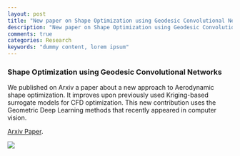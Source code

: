 ```yaml
---
layout: post
title: "New paper on Shape Optimization using Geodesic Convolutional Networks"
description: "New paper on Shape Optimization using Geodesic Convolutional Networks"
comments: true
categories: Research
keywords: "dummy content, lorem ipsum"
---
```


### Shape Optimization using Geodesic Convolutional Networks

We published on Arxiv a paper about a new approach to Aerodynamic shape optimization. It improves upon previously used Kriging-based surrogate models for CFD optimization. This new contribution uses the Geometric Deep Learning methods that recently appeared in computer vision. 

[Arxiv Paper](https://arxiv.org/pdf/1802.04016.pdf). 

![]({{site.url}}/img/ShapeOpt.png)
